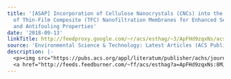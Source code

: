 ```yaml
---
title: '[ASAP] Incorporation of Cellulose Nanocrystals (CNCs) into the Polyamide Layer
  of Thin-Film Composite (TFC) Nanofiltration Membranes for Enhanced Separation Performance
  and Antifouling Properties'
date: '2018-09-13'
linkTitle: http://feedproxy.google.com/~r/acs/esthag/~3/ApFHd9zqxNs/acs.est.8b04102
source: 'Environmental Science & Technology: Latest Articles (ACS Publications)'
description: |-
  <p><img src="https://pubs.acs.org/appl/literatum/publisher/achs/journals/content/esthag/0/esthag.ahead-of-print/acs.est.8b04102/20180913/images/medium/es-2018-04102d_0007.gif" alt="TOC Graphic"/></p><div><cite>Environmental Science & Technology</cite></div><div>DOI: 10.1021/acs.est.8b04102</div><div class="feedflare">
  <a href="http://feeds.feedburner.com/~ff/acs/esthag?a=ApFHd9zqxNs:8MJCLndKvcw:yIl2AUoC8zA"><img src="http://feeds.feedburner.com/~ff/acs/esthag?d=yIl2AUoC8zA" border="0"></img></a>
---
```

